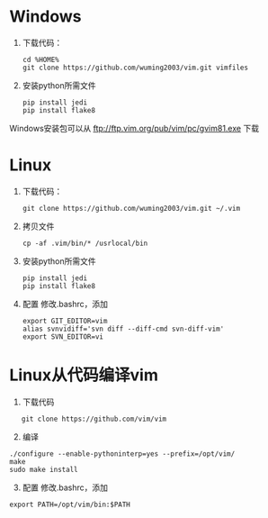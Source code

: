 # Windows
1. 下载代码：
   ```
   cd %HOME%
   git clone https://github.com/wuming2003/vim.git vimfiles
   ```
2. 安装python所需文件
   ```
   pip install jedi
   pip install flake8
   ```
Windows安装包可以从
ftp://ftp.vim.org/pub/vim/pc/gvim81.exe
下载

# Linux
1. 下载代码：
   ```
   git clone https://github.com/wuming2003/vim.git ~/.vim
   ```
2. 拷贝文件
   ```
   cp -af .vim/bin/* /usrlocal/bin
   ```
3. 安装python所需文件
   ```
   pip install jedi
   pip install flake8
   ```
4. 配置
   修改.bashrc，添加
   ```
   export GIT_EDITOR=vim
   alias svnvidiff='svn diff --diff-cmd svn-diff-vim'
   export SVN_EDITOR=vi
   ```

# Linux从代码编译vim
1. 下载代码
```
   git clone https://github.com/vim/vim
```
2. 编译
```
./configure --enable-pythoninterp=yes --prefix=/opt/vim/
make 
sudo make install
```
3. 配置
修改.bashrc，添加
```
export PATH=/opt/vim/bin:$PATH
```


